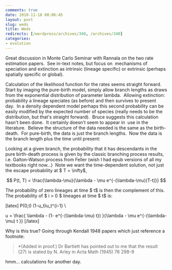 ```yaml
---
comments: true
date: 2010-11-18 08:06:45
layout: post
slug: weds
title: Weds
redirects: [/wordpress/archives/340, /archives/340]
categories:
- evolution
---
```


Great discussion in Monte Carlo Seminar with Rannala on the two rate estimation papers.  See in-text notes, but focus on  mechanisms of speciation and extinction as intrinsic (lineage specific) or extrinsic (perhaps spatially specific or global).

Calculation of the likelihood function for the rates seems straight forward.  Start by imaging the pure-birth model, simply allow branch lengths as draws from the exponential distribution of parameter lambda.  Allowing extinction: probability a lineage speciates (as before) and then survives to present day.  In a density dependent model perhaps this second probability can be easily modified by the expected number of species (really needs to be the distribution, but that's straight forward).  Bruce suggests this calculation hasn't been done.  It certainly doesn't seem to appear in  use in the literature.  Believe the structure of the data needed is the same as the birth-death.  For pure-birth, the data is just the branch lengths.  Now the data is the branch length plus the time until present:

Looking at a given branch, the probability that it has descendants in the pure birth-death process is given by the classic branching process results, i.e. Galton-Watson process from Feller (wish I had epub versions of all my textbooks right now...)  Note we want the time-dependent solution, not just the escape probability at $ T = \infty$,

$$ P(t, T) = \frac{\lambda-\mu}{\lambda - \mu e^{-(\lambda-\mu)(T-t)}} $$

The probability of zero lineages at time $ t$ is then the complement of this.  The probability of $ i > 0 $ lineages at time $ t$ is:

[latex] P(0,t) (1-u_t)u_t^{i-1} \\

u = \frac{ \lambda - (1- e^{-(\lambda-\mu) t}) }{\lambda - \mu e^{-(\lambda-\mu) t }} [/latex]

Why is this true? Going through Kendall 1948 papers which just reference a footnote:


> *(Added in proof.) Dr Bartlett has pointed out to me that the result (27) is stated by N. Arley in Acta Math (1945) 76 298-9


hmm... calculations for another day.

﻿﻿
